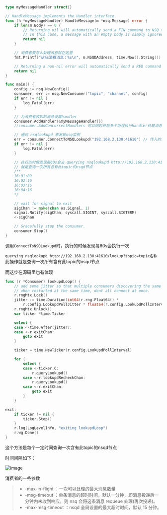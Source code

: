 
```go
type myMessageHandler struct{}

// HandleMessage implements the Handler interface.
func (h *myMessageHandler) HandleMessage(m *nsq.Message) error {
	if len(m.Body) == 0 {
		// Returning nil will automatically send a FIN command to NSQ to mark the message as processed.
		// In this case, a message with an empty body is simply ignored/discarded.
		return nil
	}

	// 消费者要怎么处理消息就在这里
	fmt.Printf("从%s消费消息；%s\n", m.NSQDAddress, time.Now().String())

	// Returning a non-nil error will automatically send a REQ command to NSQ to re-queue the message.
	return nil
}

func main() {
	config := nsq.NewConfig()
	consumer, err := nsq.NewConsumer("topic", "channel", config)
	if err != nil {
		log.Fatal(err)
	}

	// 为消费者收到的消息设置handler
	consumer.AddHandler(&myMessageHandler{})
	//consumer.AddConcurrentHandlers 可以同时开启多个协程执行handler处理消息

	// 通过 nsqlookupd 来发现nsq实例
	err = consumer.ConnectToNSQLookupd("192.168.2.130:41610") // 传入的地址是nsqlookupd的地址
	if err != nil {
		log.Fatal(err)
	}

	// 执行的时候发现每60s会去 querying nsqlookupd http://192.168.2.130:41610/lookup?topic=topic名称
	// 就是查询一次所有含有此topic的nsqd节点
	/**
	16:01:09
	16:02:16
	16:03:16
	16:04:16
	*/

	// wait for signal to exit
	sigChan := make(chan os.Signal, 1)
	signal.Notify(sigChan, syscall.SIGINT, syscall.SIGTERM)
	<-sigChan

	// Gracefully stop the consumer.
	consumer.Stop()
}

```

调用`ConnectToNSQLookupd`时，执行的时候发现每60s会执行一次

`querying nsqlookupd http://192.168.2.130:41610/lookup?topic=topic名称`
此操作就是查询一次所有含有此topic的nsqd节点


而这步在源码里也有体现


```go
func (r *Consumer) lookupdLoop() {
	// add some jitter so that multiple consumers discovering the same topic,
	// when restarted at the same time, dont all connect at once.
	r.rngMtx.Lock()
	jitter := time.Duration(int64(r.rng.Float64() *
		r.config.LookupdPollJitter * float64(r.config.LookupdPollInterval)))
	r.rngMtx.Unlock()
	var ticker *time.Ticker

	select {
	case <-time.After(jitter):
	case <-r.exitChan:
		goto exit
	}

	ticker = time.NewTicker(r.config.LookupdPollInterval)

	for {
		select {
		case <-ticker.C:
			r.queryLookupd()
		case <-r.lookupdRecheckChan:
			r.queryLookupd()
		case <-r.exitChan:
			goto exit
		}
	}

exit:
	if ticker != nil {
		ticker.Stop()
	}
	r.log(LogLevelInfo, "exiting lookupdLoop")
	r.wg.Done()
}
```

这个方法是每个一定时间查询一次含有此topic的nsqd节点

时间间隔如下：

![image](assets/image-20240423161034-7r2ofhy.png)




消费者的一些参数
> - -max-in-flight ：一次可以处理的最大消息数量 
> - -msg-timeout ：单条消息的超时时间，默认一分钟，即消息投递后一分钟内未收到响应，则 nsq 会将这条消息 requeue 处理(再次投递)。
> - -max-msg-timeout ：nsqd 全局设置的最大超时时间，默认 15 分钟。
